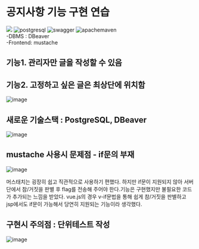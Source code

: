 # 공지사항 기능 구현 연습
 <img src="https://img.shields.io/badge/Spring%20Boot-6DB33F?style=for-the-badge&logo=Spring%20Boot&logoColor=black"/> <img alt="postgresql" src ="https://img.shields.io/badge/postgresql-4169E1.svg?&style=for-the-badge&logo=postgresql&logoColor=white"/> <img alt="swagger" src ="https://img.shields.io/badge/swagger-85EA2D.svg?&style=for-the-badge&logo=swagger&logoColor=white"/> <img alt="apachemaven" src ="https://img.shields.io/badge/apachemaven-C71A36.svg?&style=for-the-badge&logo=apachemaven&logoColor=white"/><br>
-DBMS : DBeaver <br>
-Frontend: mustache
## 기능1. 관리자만 글을 작성할 수 있음
## 기능2. 고정하고 싶은 글은 최상단에 위치함
![image](https://github.com/koratoo/notice-board/assets/96603612/6548ef53-5713-410f-b4d2-07094e584c2f)

## 새로운 기술스택 : PostgreSQL, DBeaver
![image](https://github.com/koratoo/notice/assets/96603612/f205bf9f-3623-4319-86a9-9d7b30fabe8b)

## mustache 사용시 문제점 - if문의 부재
![image](https://github.com/koratoo/notice-board/assets/96603612/da3964f7-3c06-4c7f-bcba-e6a112a7f42c)<br>

머스태치는 굉장히 쉽고 직관적으로 사용하기 편했다. 하지만 if문이 지원되지 않아 서버단에서 참/거짓을 판별 후 flag를 전송해 주어야 한다.기능은 구현했지만 불필요한 코드가 추가되는 느낌을 받았다. vue.js의 경우 v-if문법을 통해 쉽게 참/거짓을 판별하고 jsp에서도 if문이 가능해서 당연히 지원되는 기능이라 생각했다.

## 구현시 주의점 : 단위테스트 작성
![image](https://github.com/koratoo/notice-board/assets/96603612/2d93e2bb-a9f1-4df2-b66b-f014a75e33c7)
